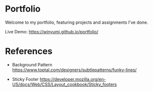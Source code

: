 # Portfolio

Welcome to my portfolio, featuring projects and assignments I've done.

Live Demo: https://winyumi.github.io/portfolio/

# References

- Background Pattern
https://www.toptal.com/designers/subtlepatterns/funky-lines/

- Sticky Footer
https://developer.mozilla.org/en-US/docs/Web/CSS/Layout_cookbook/Sticky_footers
